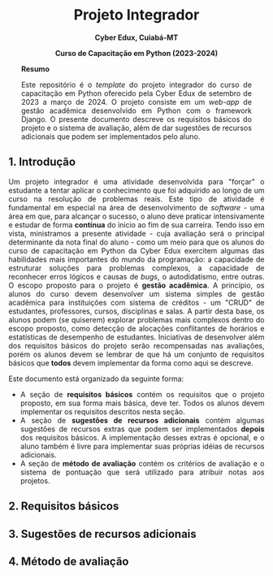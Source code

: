<div style="text-align: center"> 

# Projeto Integrador

**Cyber Edux, Cuiabá-MT**

**Curso de Capacitação em Python (2023-2024)**

</div>

<div style="text-align: justify">

<div style="padding-left: 5%; padding-right: 5%">

**Resumo**

Este repositório é o *template* do projeto integrador do curso de capacitação em Python oferecido pela Cyber Edux de setembro de 2023 a março de 2024. O projeto consiste em um *web-app* de gestão acadêmica desenvolvido em Python com o framework Django. O presente documento descreve os requisitos básicos do projeto e o sistema de avaliação, além de dar sugestões de recursos adicionais que podem ser implementados pelo aluno.
</div>

## 1. Introdução

Um projeto integrador é uma atividade desenvolvida para "forçar" o estudante a tentar aplicar o conhecimento que foi adquirido ao longo de um curso na resolução de problemas reais. Este tipo de atividade é fundamental em especial na área de desenvolvimento de *software* - uma área em que,  para alcançar o sucesso, o aluno deve praticar intensivamente e estudar de forma **contínua** do início ao fim de sua carreira. Tendo isso em vista, ministramos a presente atividade - cuja avaliação será o principal determinante da nota final do aluno - como um meio para que os alunos do curso de capacitação em Python da Cyber Edux exercitem algumas das habilidades mais importantes do mundo da programação: a capacidade de estruturar soluções para problemas complexos, a capacidade de reconhecer erros lógicos e causas de *bugs*, o autodidatismo, entre outras. O escopo proposto para o projeto é **gestão acadêmica**. A princípio, os alunos do curso devem desenvolver um sistema simples de gestão acadêmica para instituições com sistema de créditos - um "CRUD" de estudantes, professores, cursos, disciplinas e salas. A partir desta base, os alunos podem (se quiserem) explorar problemas mais complexos dentro do escopo proposto, como detecção de alocações conflitantes de horários e estatísticas de desempenho de estudantes. Iniciativas de desenvolver além dos requisitos básicos do projeto serão recompensadas nas avaliações, porém os alunos devem se lembrar de que há um conjunto de requisitos básicos que **todos** devem implementar da forma como aqui se descreve.

Este documento está organizado da seguinte forma: 
* A seção de **requisitos básicos** contém os requisitos que o projeto proposto, em sua forma mais básica, deve ter. Todos os alunos devem implementar os requisitos descritos nesta seção.
* A seção de **sugestões de recursos adicionais** contém algumas sugestões de recursos extras que podem ser implementados **depois** dos requisitos básicos. A implementação desses extras é opcional, e o aluno também é livre para implementar suas próprias idéias de recursos adicionais.
* A seção de **método de avaliação** contém os critérios de avaliação e o sistema de pontuação que será utilizado para atribuir notas aos projetos.

## 2. Requisitos básicos

## 3. Sugestões de recursos adicionais

## 4. Método de avaliação

</div>